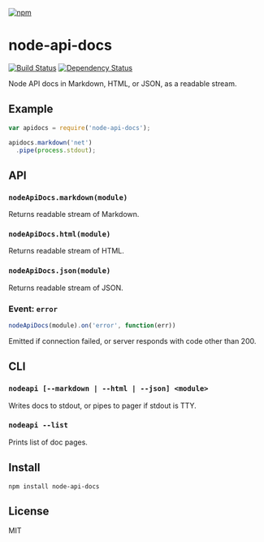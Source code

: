 [![npm](https://nodei.co/npm/node-api-docs.png)](https://nodei.co/npm/node-api-docs/)

# node-api-docs

[![Build Status](https://travis-ci.org/eush77/node-api-docs.svg?branch=master)](https://travis-ci.org/eush77/node-api-docs) [![Dependency Status][david-badge]][david]

Node API docs in Markdown, HTML, or JSON, as a readable stream.

[david]: https://david-dm.org/eush77/node-api-docs
[david-badge]: https://david-dm.org/eush77/node-api-docs.png

## Example

```js
var apidocs = require('node-api-docs');

apidocs.markdown('net')
  .pipe(process.stdout);
```

## API

### `nodeApiDocs.markdown(module)`

Returns readable stream of Markdown.

### `nodeApiDocs.html(module)`

Returns readable stream of HTML.

### `nodeApiDocs.json(module)`

Returns readable stream of JSON.

### Event: `error`

```js
nodeApiDocs(module).on('error', function(err))
```

Emitted if connection failed, or server responds with code other than 200.

## CLI

### `nodeapi [--markdown | --html | --json] <module>`

Writes docs to stdout, or pipes to pager if stdout is TTY.

### `nodeapi --list`

Prints list of doc pages.

## Install

```
npm install node-api-docs
```

## License

MIT
